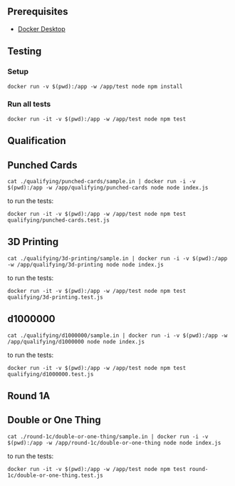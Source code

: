 ## Prerequisites

- [Docker Desktop]([http://](https://docs.docker.com/get-docker/))

## Testing

### Setup

```
docker run -v $(pwd):/app -w /app/test node npm install
```

### Run all tests

```
docker run -it -v $(pwd):/app -w /app/test node npm test
```

<!-- intro-end -->
## Qualification

<!-- stage-start: qualifying -->

## Punched Cards

<!-- problem-start: qualifying:punched-cards -->

```
cat ./qualifying/punched-cards/sample.in | docker run -i -v $(pwd):/app -w /app/qualifying/punched-cards node node index.js
```

to run the tests:

```
docker run -it -v $(pwd):/app -w /app/test node npm test qualifying/punched-cards.test.js
```

<!-- problem-end: qualifying:punched-cards -->

## 3D Printing

<!-- problem-start: qualifying:3d-printing -->

```
cat ./qualifying/3d-printing/sample.in | docker run -i -v $(pwd):/app -w /app/qualifying/3d-printing node node index.js
```

to run the tests:

```
docker run -it -v $(pwd):/app -w /app/test node npm test qualifying/3d-printing.test.js
```

<!-- problem-end: qualifying:3d-printing -->

## d1000000

<!-- problem-start: qualifying:d1000000 -->

```
cat ./qualifying/d1000000/sample.in | docker run -i -v $(pwd):/app -w /app/qualifying/d1000000 node node index.js
```

to run the tests:

```
docker run -it -v $(pwd):/app -w /app/test node npm test qualifying/d1000000.test.js
```

<!-- problem-end: qualifying:d1000000 -->

<!-- stage-end: qualifying -->
## Round 1A

<!-- stage-start: round-1c -->

## Double or One Thing

<!-- problem-start: round-1c:double-or-one-thing -->

```
cat ./round-1c/double-or-one-thing/sample.in | docker run -i -v $(pwd):/app -w /app/round-1c/double-or-one-thing node node index.js
```

to run the tests:

```
docker run -it -v $(pwd):/app -w /app/test node npm test round-1c/double-or-one-thing.test.js
```

<!-- problem-end: round-1c:double-or-one-thing -->

<!-- stage-end: round-1c -->
